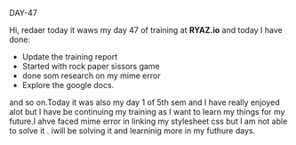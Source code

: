 DAY-47


Hi, redaer today it waws my day 47 of training at **RYAZ.io** and today I have done:


* Update the training report
* Started with rock paper sissors game
* done som research on my mime error
* Explore the  google docs. 

and so on.Today it was also my day 1 of 5th sem and I have really enjoyed alot but I have be continuing my training as I want to learn my things for my future.I ahve faced mime error in linking my stylesheet css but I am not able to solve it . iwill be solving it and learninig more in my futhure days.